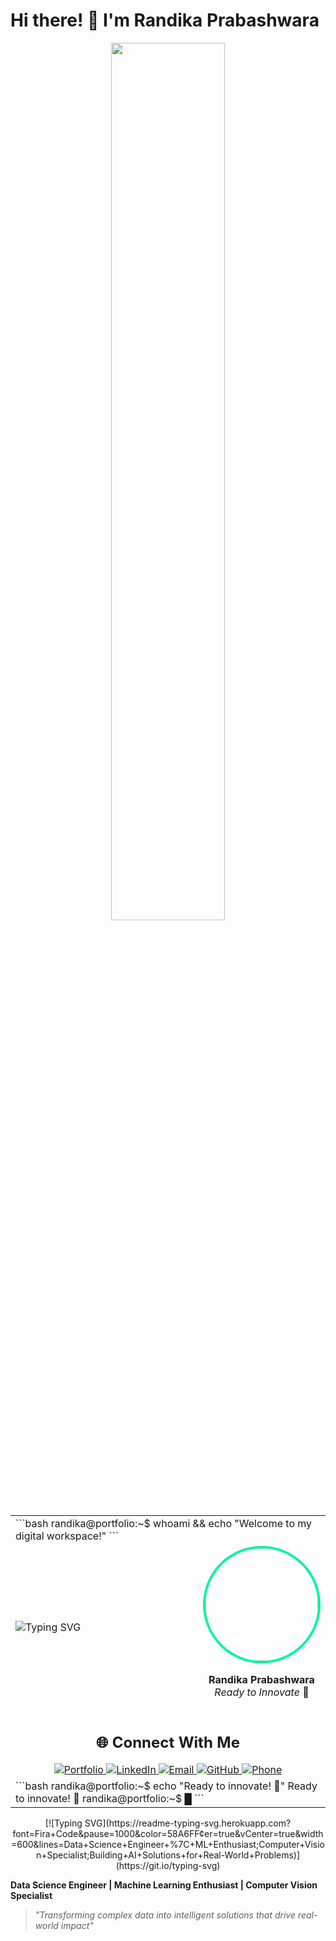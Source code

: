 # Hi there! 👋 I'm Randika Prabashwara

<div align="center">
<img src="https://github.com/SP-XD/SP-XD/blob/main/images/dev-working_rounded.gif?raw=true" width="60%">

<table>
<tr><td colspan="2">
```bash
randika@portfolio:~$ whoami && echo "Welcome to my digital workspace!"
```
</td></tr>
<tr>
<td align="left" width="60%">

![Typing SVG](https://readme-typing-svg.herokuapp.com?font=Ubuntu+Mono&size=18&duration=2000&pause=1000&color=00F5A0&vCenter=true&multiline=true&width=450&height=160&lines=📊+Data+Science+Engineer;📊+Data+Science+Engineer%0A🔥+ML+Enthusiast;📊+Data+Science+Engineer%0A🔥+ML+Enthusiast%0A⚗️+Research+Innovator;📊+Data+Science+Engineer%0A🔥+ML+Enthusiast%0A⚗️+Research+Innovator%0A👁️+Computer+Vision+Specialist;📊+Data+Science+Engineer%0A🔥+ML+Enthusiast%0A⚗️+Research+Innovator%0A👁️+Computer+Vision+Specialist%0A🚀+Building+AI+Solutions;⚡+CSM-SR;⚡+CSM-SR%0A🎯+IntellijSense;⚡+CSM-SR%0A🎯+IntellijSense%0A🛠️+Code+Crafters&repeat=true)

<!-- First Animation Set: Professional Roles -->
<!--
![Typing SVG](https://readme-typing-svg.herokuapp.com?font=Ubuntu+Mono&size=18&duration=2000&pause=1000&color=00F5A0&vCenter=true&multiline=true&width=450&height=160&lines=📊+Data+Science+Engineer;🔥+ML+Enthusiast;⚗️+Research+Innovator;👁️+Computer+Vision+Specialist;🚀+Building+AI+Solutions+for+Real-World+Problems)

![Typing SVG](https://readme-typing-svg.herokuapp.com?font=Ubuntu+Mono&size=18&duration=2000&pause=1000&color=58A6FF&vCenter=true&multiline=false&width=450&height=30&lines=⚡+CSM-SR;🎯+IntellijSense;🛠️+Code+Crafters&repeat=false&delayStart=8000)
-->

</td>
<td align="center" width="40%">
<img width="180" src="https://avatars.githubusercontent.com/u/randikapra?v=4" style="border-radius: 50%; border: 4px solid #00F5A0;">

**Randika Prabashwara**  
*Ready to Innovate* 🚀
</td>
</tr>
<tr><td colspan="2">

<div align="center">
    <h2>🌐 Connect With Me</h2>
    <a href="https://randikapra.github.io">
        <img src="https://img.shields.io/badge/🌐_Portfolio-Visit_Website-FF5722?style=for-the-badge" alt="Portfolio">
    </a>
    <a href="https://www.linkedin.com/in/randika-prabashwara-739bba237/">
        <img src="https://img.shields.io/badge/💼_LinkedIn-Connect-0077B5?style=for-the-badge" alt="LinkedIn">
    </a>
    <a href="mailto:randikap.20@cse.mrt.ac.lk">
        <img src="https://img.shields.io/badge/📧_Email-Contact-D14836?style=for-the-badge" alt="Email">
    </a>
    <a href="https://github.com/randikapra">
        <img src="https://img.shields.io/badge/💻_GitHub-Follow-181717?style=for-the-badge" alt="GitHub">
    </a>
    <a href="tel:+94775747823">
        <img src="https://img.shields.io/badge/📱_Phone-Call-25D366?style=for-the-badge" alt="Phone">
    </a>
</div>

</td></tr>
<tr><td colspan="2">
```bash
randika@portfolio:~$ echo "Ready to innovate! 🚀"
Ready to innovate! 🚀
randika@portfolio:~$ █
```
</td></tr>
</table>
</div>

<div align="center">
[![Typing SVG](https://readme-typing-svg.herokuapp.com?font=Fira+Code&pause=1000&color=58A6FF&center=true&vCenter=true&width=600&lines=Data+Science+Engineer+%7C+ML+Enthusiast;Computer+Vision+Specialist;Building+AI+Solutions+for+Real-World+Problems)](https://git.io/typing-svg)
</div>

**Data Science Engineer | Machine Learning Enthusiast | Computer Vision Specialist**
> *"Transforming complex data into intelligent solutions that drive real-world impact"*
